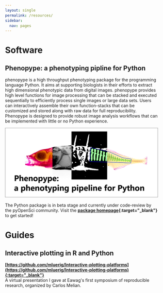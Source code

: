 ```yaml
---
layout: single
permalink: /resources/
sidebar:
  nav: pages
---
```

# Software

## Phenopype: a phenotyping pipline for Python

phenopype is a high throughput phenotyping package for the programming language Python. It aims at supporting biologists in their efforts to extract high dimensional phenotypic data from digital images. phenopype provides high level functions for image processing that can be stacked and executed sequentially to efficiently process single images or large data sets. Users can interactively assemble their own function-stacks that can be customized and stored along with raw data for full reproducibility. Phenopype is designed to provide robust image analysis workflows that can be implemented with little or no Python experience.

<p align="center">
<img src="/assets/images/phenopype.png" width="600" />
</p>

The Python package is in beta stage and currently under code-review by the pyOpenSci community. Visit the **[package homepage](https://mluerig.github.io/phenopype/){:target="_blank"}** to get started!


# Guides

## Interactive plotting in R and Python
**[https://github.com/mluerig/Interactive-plotting-platforms](https://github.com/mluerig/Interactive-plotting-platforms){:target="_blank"}** <br> A virtual presentation I gave at Eawag's first symposium of reproducible research, organized by Carlos Melian. 